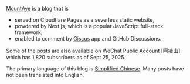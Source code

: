 [MountAye](https://blog.mountaye.com/en) is a blog that is

- served on Cloudflare Pages as a severless static website, 
- powdered by Next.js, which is a popular JavaScript full-stack framework,
- enabled to comment by [Giscus](https://giscus.app) app and GitHub Discussions.

Some of the posts are also available on WeChat Public Account [阿掖山], which has 1,820 subscribers as of Sept 25, 2025.

The primary language of this blog is [Simplified Chinese](https://blog.mountaye.com). Many posts have not been translated into English. 
